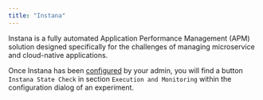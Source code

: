 ```yaml
---
title: "Instana"
---
```

Instana is a fully automated Application Performance Management (APM) solution designed specifically for the challenges of managing microservice and
cloud-native applications.

Once Instana has been [configured](../../install-configure/70-configure-monitoring/20-instana) by your admin, you will find a button `Instana State Check` in section `Execution and Monitoring` within the
configuration dialog of an experiment.

